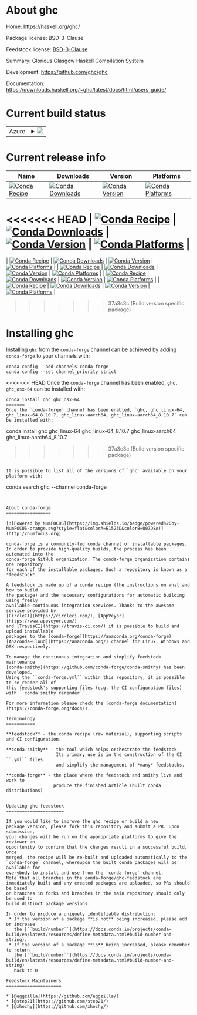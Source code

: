 About ghc
=========

Home: https://haskell.org/ghc/

Package license: BSD-3-Clause

Feedstock license: [BSD-3-Clause](https://github.com/conda-forge/ghc-feedstock/blob/master/LICENSE.txt)

Summary: Glorious Glasgow Haskell Compilation System

Development: https://github.com/ghc/ghc

Documentation: https://downloads.haskell.org/~ghc/latest/docs/html/users_guide/

Current build status
====================


<table>
    
  <tr>
    <td>Azure</td>
    <td>
      <details>
        <summary>
          <a href="https://dev.azure.com/conda-forge/feedstock-builds/_build/latest?definitionId=2401&branchName=master">
            <img src="https://dev.azure.com/conda-forge/feedstock-builds/_apis/build/status/ghc-feedstock?branchName=master">
          </a>
        </summary>
        <table>
          <thead><tr><th>Variant</th><th>Status</th></tr></thead>
          <tbody><tr>
              <td>linux_64_conda_target_archaarch64-conda-linux-gnughc_target_archaarch64-unknown-linux-gnughc_target_platformlinux-aarch64</td>
              <td>
                <a href="https://dev.azure.com/conda-forge/feedstock-builds/_build/latest?definitionId=2401&branchName=master">
                  <img src="https://dev.azure.com/conda-forge/feedstock-builds/_apis/build/status/ghc-feedstock?branchName=master&jobName=linux&configuration=linux_64_conda_target_archaarch64-conda-linux-gnughc_target_archaarch64-unknown-linux-gnughc_target_platformlinux-aarch64" alt="variant">
                </a>
              </td>
            </tr><tr>
              <td>linux_64_conda_target_archx86_64-conda-linux-gnughc_target_archx86_64-unknown-linux-gnughc_target_platformlinux-64</td>
              <td>
                <a href="https://dev.azure.com/conda-forge/feedstock-builds/_build/latest?definitionId=2401&branchName=master">
                  <img src="https://dev.azure.com/conda-forge/feedstock-builds/_apis/build/status/ghc-feedstock?branchName=master&jobName=linux&configuration=linux_64_conda_target_archx86_64-conda-linux-gnughc_target_archx86_64-unknown-linux-gnughc_target_platformlinux-64" alt="variant">
                </a>
              </td>
            </tr><tr>
              <td>linux_aarch64</td>
              <td>
                <a href="https://dev.azure.com/conda-forge/feedstock-builds/_build/latest?definitionId=2401&branchName=master">
                  <img src="https://dev.azure.com/conda-forge/feedstock-builds/_apis/build/status/ghc-feedstock?branchName=master&jobName=linux&configuration=linux_aarch64_" alt="variant">
                </a>
              </td>
            </tr><tr>
              <td>osx_64</td>
              <td>
                <a href="https://dev.azure.com/conda-forge/feedstock-builds/_build/latest?definitionId=2401&branchName=master">
                  <img src="https://dev.azure.com/conda-forge/feedstock-builds/_apis/build/status/ghc-feedstock?branchName=master&jobName=osx&configuration=osx_64_" alt="variant">
                </a>
              </td>
            </tr>
          </tbody>
        </table>
      </details>
    </td>
  </tr>
</table>

Current release info
====================

| Name | Downloads | Version | Platforms |
| --- | --- | --- | --- |
| [![Conda Recipe](https://img.shields.io/badge/recipe-ghc-green.svg)](https://anaconda.org/conda-forge/ghc) | [![Conda Downloads](https://img.shields.io/conda/dn/conda-forge/ghc.svg)](https://anaconda.org/conda-forge/ghc) | [![Conda Version](https://img.shields.io/conda/vn/conda-forge/ghc.svg)](https://anaconda.org/conda-forge/ghc) | [![Conda Platforms](https://img.shields.io/conda/pn/conda-forge/ghc.svg)](https://anaconda.org/conda-forge/ghc) |
<<<<<<< HEAD
| [![Conda Recipe](https://img.shields.io/badge/recipe-ghc_osx--64-green.svg)](https://anaconda.org/conda-forge/ghc_osx-64) | [![Conda Downloads](https://img.shields.io/conda/dn/conda-forge/ghc_osx-64.svg)](https://anaconda.org/conda-forge/ghc_osx-64) | [![Conda Version](https://img.shields.io/conda/vn/conda-forge/ghc_osx-64.svg)](https://anaconda.org/conda-forge/ghc_osx-64) | [![Conda Platforms](https://img.shields.io/conda/pn/conda-forge/ghc_osx-64.svg)](https://anaconda.org/conda-forge/ghc_osx-64) |
=======
| [![Conda Recipe](https://img.shields.io/badge/recipe-ghc_linux--64-green.svg)](https://anaconda.org/conda-forge/ghc_linux-64) | [![Conda Downloads](https://img.shields.io/conda/dn/conda-forge/ghc_linux-64.svg)](https://anaconda.org/conda-forge/ghc_linux-64) | [![Conda Version](https://img.shields.io/conda/vn/conda-forge/ghc_linux-64.svg)](https://anaconda.org/conda-forge/ghc_linux-64) | [![Conda Platforms](https://img.shields.io/conda/pn/conda-forge/ghc_linux-64.svg)](https://anaconda.org/conda-forge/ghc_linux-64) |
| [![Conda Recipe](https://img.shields.io/badge/recipe-ghc_linux--64_8.10.7-green.svg)](https://anaconda.org/conda-forge/ghc_linux-64_8.10.7) | [![Conda Downloads](https://img.shields.io/conda/dn/conda-forge/ghc_linux-64_8.10.7.svg)](https://anaconda.org/conda-forge/ghc_linux-64_8.10.7) | [![Conda Version](https://img.shields.io/conda/vn/conda-forge/ghc_linux-64_8.10.7.svg)](https://anaconda.org/conda-forge/ghc_linux-64_8.10.7) | [![Conda Platforms](https://img.shields.io/conda/pn/conda-forge/ghc_linux-64_8.10.7.svg)](https://anaconda.org/conda-forge/ghc_linux-64_8.10.7) |
| [![Conda Recipe](https://img.shields.io/badge/recipe-ghc_linux--aarch64-green.svg)](https://anaconda.org/conda-forge/ghc_linux-aarch64) | [![Conda Downloads](https://img.shields.io/conda/dn/conda-forge/ghc_linux-aarch64.svg)](https://anaconda.org/conda-forge/ghc_linux-aarch64) | [![Conda Version](https://img.shields.io/conda/vn/conda-forge/ghc_linux-aarch64.svg)](https://anaconda.org/conda-forge/ghc_linux-aarch64) | [![Conda Platforms](https://img.shields.io/conda/pn/conda-forge/ghc_linux-aarch64.svg)](https://anaconda.org/conda-forge/ghc_linux-aarch64) |
| [![Conda Recipe](https://img.shields.io/badge/recipe-ghc_linux--aarch64_8.10.7-green.svg)](https://anaconda.org/conda-forge/ghc_linux-aarch64_8.10.7) | [![Conda Downloads](https://img.shields.io/conda/dn/conda-forge/ghc_linux-aarch64_8.10.7.svg)](https://anaconda.org/conda-forge/ghc_linux-aarch64_8.10.7) | [![Conda Version](https://img.shields.io/conda/vn/conda-forge/ghc_linux-aarch64_8.10.7.svg)](https://anaconda.org/conda-forge/ghc_linux-aarch64_8.10.7) | [![Conda Platforms](https://img.shields.io/conda/pn/conda-forge/ghc_linux-aarch64_8.10.7.svg)](https://anaconda.org/conda-forge/ghc_linux-aarch64_8.10.7) |
>>>>>>> 37a3c3c (Build version specific package)

Installing ghc
==============

Installing `ghc` from the `conda-forge` channel can be achieved by adding `conda-forge` to your channels with:

```
conda config --add channels conda-forge
conda config --set channel_priority strict
```

<<<<<<< HEAD
Once the `conda-forge` channel has been enabled, `ghc, ghc_osx-64` can be installed with:

```
conda install ghc ghc_osx-64
=======
Once the `conda-forge` channel has been enabled, `ghc, ghc_linux-64, ghc_linux-64_8.10.7, ghc_linux-aarch64, ghc_linux-aarch64_8.10.7` can be installed with:

```
conda install ghc ghc_linux-64 ghc_linux-64_8.10.7 ghc_linux-aarch64 ghc_linux-aarch64_8.10.7
>>>>>>> 37a3c3c (Build version specific package)
```

It is possible to list all of the versions of `ghc` available on your platform with:

```
conda search ghc --channel conda-forge
```


About conda-forge
=================

[![Powered by NumFOCUS](https://img.shields.io/badge/powered%20by-NumFOCUS-orange.svg?style=flat&colorA=E1523D&colorB=007D8A)](http://numfocus.org)

conda-forge is a community-led conda channel of installable packages.
In order to provide high-quality builds, the process has been automated into the
conda-forge GitHub organization. The conda-forge organization contains one repository
for each of the installable packages. Such a repository is known as a *feedstock*.

A feedstock is made up of a conda recipe (the instructions on what and how to build
the package) and the necessary configurations for automatic building using freely
available continuous integration services. Thanks to the awesome service provided by
[CircleCI](https://circleci.com/), [AppVeyor](https://www.appveyor.com/)
and [TravisCI](https://travis-ci.com/) it is possible to build and upload installable
packages to the [conda-forge](https://anaconda.org/conda-forge)
[Anaconda-Cloud](https://anaconda.org/) channel for Linux, Windows and OSX respectively.

To manage the continuous integration and simplify feedstock maintenance
[conda-smithy](https://github.com/conda-forge/conda-smithy) has been developed.
Using the ``conda-forge.yml`` within this repository, it is possible to re-render all of
this feedstock's supporting files (e.g. the CI configuration files) with ``conda smithy rerender``.

For more information please check the [conda-forge documentation](https://conda-forge.org/docs/).

Terminology
===========

**feedstock** - the conda recipe (raw material), supporting scripts and CI configuration.

**conda-smithy** - the tool which helps orchestrate the feedstock.
                   Its primary use is in the construction of the CI ``.yml`` files
                   and simplify the management of *many* feedstocks.

**conda-forge** - the place where the feedstock and smithy live and work to
                  produce the finished article (built conda distributions)


Updating ghc-feedstock
======================

If you would like to improve the ghc recipe or build a new
package version, please fork this repository and submit a PR. Upon submission,
your changes will be run on the appropriate platforms to give the reviewer an
opportunity to confirm that the changes result in a successful build. Once
merged, the recipe will be re-built and uploaded automatically to the
`conda-forge` channel, whereupon the built conda packages will be available for
everybody to install and use from the `conda-forge` channel.
Note that all branches in the conda-forge/ghc-feedstock are
immediately built and any created packages are uploaded, so PRs should be based
on branches in forks and branches in the main repository should only be used to
build distinct package versions.

In order to produce a uniquely identifiable distribution:
 * If the version of a package **is not** being increased, please add or increase
   the [``build/number``](https://docs.conda.io/projects/conda-build/en/latest/resources/define-metadata.html#build-number-and-string).
 * If the version of a package **is** being increased, please remember to return
   the [``build/number``](https://docs.conda.io/projects/conda-build/en/latest/resources/define-metadata.html#build-number-and-string)
   back to 0.

Feedstock Maintainers
=====================

* [@eggzilla](https://github.com/eggzilla/)
* [@step21](https://github.com/step21/)
* [@xhochy](https://github.com/xhochy/)

